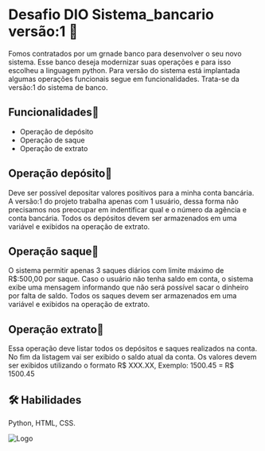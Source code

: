 # Desafio DIO Sistema_bancario versão:1 🏦
Fomos contratados por um grnade banco para desenvolver o seu novo sistema.
Esse banco deseja modernizar suas operações e para isso escolheu a linguagem python.
Para versão do sistema está implantada algumas operações funcionais segue em 
funcionalidades.
Trata-se da versão:1 do sistema de banco.

## Funcionalidades🧭
- Operação de depósito
- Operação de saque
- Operação de extrato

## Operação depósito🥇

Deve ser possível depositar valores positivos para a minha conta bancária.
A versão:1 do projeto trabalha apenas com 1 usuário, dessa forma não precisamos nos preocupar em indentificar qual e o número da agência e conta bancária.
Todos os depósitos devem ser armazenados em uma variável e exibidos na operação de extrato.

## Operação saque🥈

O sistema permitir apenas 3 saques diários com limite  máximo de R$:500,00 por saque. Caso o usuário não tenha  saldo em conta, o sistema exibe uma mensagem informando
que não será possível sacar o dinheiro por falta  de saldo. Todos os saques  devem ser armazenados em uma variável e exibidos na operação de extrato.

## Operação extrato🥉

Essa operação deve listar todos os depósitos e saques realizados na conta. No fim da listagem vai ser exibido o saldo atual da conta.
Os valores devem ser exibidos utilizando o formato R$ XXX.XX,
Exemplo:
1500.45 = R$ 1500.45

## 🛠 Habilidades
Python, HTML, CSS.

![Logo](https://www.alura.com.br/artigos/assets/python-origem/gif-1.gif)




